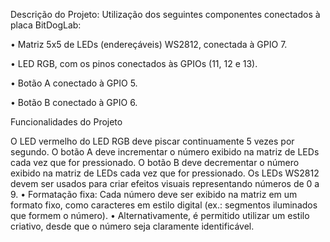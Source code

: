 Descrição do Projeto: Utilização dos seguintes componentes conectados à placa BitDogLab:

• Matriz 5x5 de LEDs (endereçáveis) WS2812, conectada à GPIO 7.

• LED RGB, com os pinos conectados às GPIOs (11, 12 e 13).

• Botão A conectado à GPIO 5.

• Botão B conectado à GPIO 6.

Funcionalidades do Projeto

O LED vermelho do LED RGB deve piscar continuamente 5 vezes por segundo.
O botão A deve incrementar o número exibido na matriz de LEDs cada vez que for pressionado.
O botão B deve decrementar o número exibido na matriz de LEDs cada vez que for pressionado.
Os LEDs WS2812 devem ser usados para criar efeitos visuais representando números de 0 a 9. • Formatação fixa: Cada número deve ser exibido na matriz em um formato fixo, como caracteres em estilo digital (ex.: segmentos iluminados que formem o número). • Alternativamente, é permitido utilizar um estilo criativo, desde que o número seja claramente identificável.